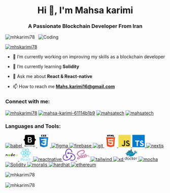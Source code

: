 <h1 align="center">Hi 👋, I'm Mahsa karimi </h1>
<h3 align="center">A Passionate Blockchain Developer From Iran</h3>
<img 
     align="right" alt="Coding" width="400" 
     src="https://cdn.dribbble.com/users/330915/screenshots/3587000/10_coding_dribbble.gif">
     
<p align="left"> <img src="https://komarev.com/ghpvc/?username=mhkarimi78&label=Profile%20views&color=0e75b6&style=flat" alt="mhkarimi78" /> </p>

<p align="left"> <a href="https://twitter.com/mhskarimi78" target="blank"><img src="https://img.shields.io/twitter/follow/mhskarimi78?logo=twitter&style=for-the-badge" alt="mhskarimi78" /></a> </p>

- 🔭 I’m currently working on improving my skills as a blockchain developer

- 🌱 I’m currently learning **Solidity**

- 💬 Ask me about **React & React-native**

- 📫 How to reach me **Mahs.karimi16@gmail.com**

<h3 align="left">Connect with me:</h3>
<p align="left">
<a href="https://twitter.com/mhskarimi78" target="blank"><img align="center" src="https://raw.githubusercontent.com/rahuldkjain/github-profile-readme-generator/master/src/images/icons/Social/twitter.svg" alt="mhskarimi78" height="30" width="40" /></a>
<a href="https://linkedin.com/in/mahsa-karimi-61114b1b9" target="blank"><img align="center" src="https://raw.githubusercontent.com/rahuldkjain/github-profile-readme-generator/master/src/images/icons/Social/linked-in-alt.svg" alt="mahsa-karimi-61114b1b9" height="30" width="40" /></a>
<a href="https://instagram.com/mahsatech" target="blank"><img align="center" src="https://raw.githubusercontent.com/rahuldkjain/github-profile-readme-generator/master/src/images/icons/Social/instagram.svg" alt="mahsatech" height="30" width="40" /></a>
<a href="https://www.youtube.com/c/mahsatech" target="blank"><img align="center" src="https://raw.githubusercontent.com/rahuldkjain/github-profile-readme-generator/master/src/images/icons/Social/youtube.svg" alt="mahsatech" height="30" width="40" /></a>
</p>

<h3 align="left">Languages and Tools:</h3>
<p align="left"> <a href="https://babeljs.io/" target="_blank" rel="noreferrer"> <img src="https://www.vectorlogo.zone/logos/babeljs/babeljs-icon.svg" alt="babel" width="40" height="40"/> </a> <a href="https://getbootstrap.com" target="_blank" rel="noreferrer"> <img src="https://raw.githubusercontent.com/devicons/devicon/master/icons/bootstrap/bootstrap-plain-wordmark.svg" alt="bootstrap" width="40" height="40"/> </a> <a href="https://www.w3schools.com/css/" target="_blank" rel="noreferrer"> <img src="https://raw.githubusercontent.com/devicons/devicon/master/icons/css3/css3-original-wordmark.svg" alt="css3" width="40" height="40"/> </a> <a href="https://www.figma.com/" target="_blank" rel="noreferrer"> <img src="https://www.vectorlogo.zone/logos/figma/figma-icon.svg" alt="figma" width="40" height="40"/> </a> <a href="https://firebase.google.com/" target="_blank" rel="noreferrer"> <img src="https://www.vectorlogo.zone/logos/firebase/firebase-icon.svg" alt="firebase" width="40" height="40"/> </a> <a href="https://git-scm.com/" target="_blank" rel="noreferrer"> <img src="https://www.vectorlogo.zone/logos/git-scm/git-scm-icon.svg" alt="git" width="40" height="40"/> </a> <a href="https://www.w3.org/html/" target="_blank" rel="noreferrer"> <img src="https://raw.githubusercontent.com/devicons/devicon/master/icons/html5/html5-original-wordmark.svg" alt="html5" width="40" height="40"/> </a> <a href="https://developer.mozilla.org/en-US/docs/Web/JavaScript" target="_blank" rel="noreferrer"> <img src="https://raw.githubusercontent.com/devicons/devicon/master/icons/javascript/javascript-original.svg" alt="javascript" width="40" height="40"/> </a> <a href="https://www.typescriptlang.org/" target="_blank" rel="noreferrer"> <img src="https://raw.githubusercontent.com/devicons/devicon/master/icons/typescript/typescript-original.svg" alt="typescript" width="40" height="40"/> </a>  <a href="https://nextjs.org/" target="_blank" rel="noreferrer"> <img src="https://cdn.worldvectorlogo.com/logos/nextjs-2.svg" alt="nextjs" width="40" height="40"/> </a> <a href="https://nodejs.org" target="_blank" rel="noreferrer"> <img src="https://raw.githubusercontent.com/devicons/devicon/master/icons/nodejs/nodejs-original-wordmark.svg" alt="nodejs" width="40" height="40"/> </a> <a href="https://reactjs.org/" target="_blank" rel="noreferrer"> <img src="https://raw.githubusercontent.com/devicons/devicon/master/icons/react/react-original-wordmark.svg" alt="react" width="40" height="40"/> </a> <a href="https://reactnative.dev/" target="_blank" rel="noreferrer"> <img src="https://reactnative.dev/img/header_logo.svg" alt="reactnative" width="40" height="40"/> </a> <a href="https://redux.js.org" target="_blank" rel="noreferrer"> <img src="https://raw.githubusercontent.com/devicons/devicon/master/icons/redux/redux-original.svg" alt="redux" width="40" height="40"/> </a> <a href="https://sass-lang.com" target="_blank" rel="noreferrer"> <img src="https://raw.githubusercontent.com/devicons/devicon/master/icons/sass/sass-original.svg" alt="sass" width="40" height="40"/> </a> <a href="https://tailwindcss.com/" target="_blank" rel="noreferrer"> <img src="https://www.vectorlogo.zone/logos/tailwindcss/tailwindcss-icon.svg" alt="tailwind" width="40" height="40"/> </a> <a href="https://www.adobe.com/products/xd.html" target="_blank" rel="noreferrer"> <img src="https://cdn.worldvectorlogo.com/logos/adobe-xd.svg" alt="xd" width="40" height="40"/> </a> <a href="https://www.docker.com/" target="_blank" rel="noreferrer"> <img src="https://raw.githubusercontent.com/devicons/devicon/master/icons/docker/docker-original-wordmark.svg" alt="docker" width="40" height="40"/> </a> <a href="https://mochajs.org" target="_blank" rel="noreferrer"> <img src="https://www.vectorlogo.zone/logos/mochajs/mochajs-icon.svg" alt="mocha" width="40" height="40"/> </a>  <a href="https://soliditylang.org/" target="_blank" rel="noreferrer"> <img src="https://soliditylang.org/images/logo.svg" alt="Solidity" width="40" height="40"/> </a> <a href="https://moralis.io/" target="_blank" rel="noreferrer"> <img src="https://ibsintelligence.com/wp-content/uploads/2021/10/ibs_Moralis.jpg" alt="moralis" width="40" height="40"/> </a> <a href="https://hardhat.org/" target="_blank" rel="noreferrer"> <img src="https://www.solodev.com/file/13466e21-dd2c-11ec-b9ad-0eaef3759f5f/Hardhat-Logo-Icon.png" alt="hardhat" width="40" height="40"/> </a> <a href="https://ethereum.org/" target="_blank" rel="noreferrer"> <img src="https://s2.coinmarketcap.com/static/img/coins/200x200/1027.png" alt="ethereum" width="40" height="40"/> </a> </p>

<p><img align="center" src="https://github-readme-stats.vercel.app/api/top-langs?username=mhkarimi78&show_icons=true&locale=en&layout=compact" alt="mhkarimi78" /></p>

<p><img align="center" src="https://github-readme-streak-stats.herokuapp.com/?user=mhkarimi78&" alt="mhkarimi78" /></p>
